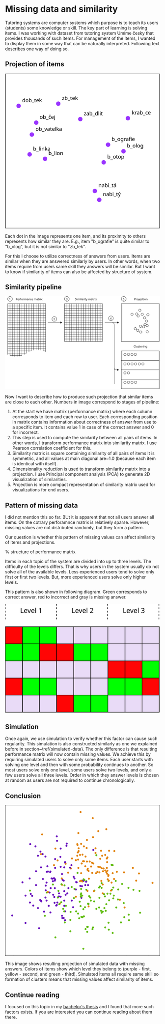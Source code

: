 # Missing data and similarity

Tutoring systems are computer systems which purpose is to teach its users (students) some knowledge or skill. The key part of learning is solving items. I was working with dataset from tutoring system Umíme česky that provides thousands of such items. For management of the items, I wanted to display them in some way that can be naturally interpreted. Following text describes one way of doing so.

## Projection of items

![Sample projection](sample_projection_diagram.svg)

Each dot in the image represents one item, and its proximity to others represents how similar they are. E.g., item "b\_ografie" is quite similar to "b\_olog", but it is not similar to "zb\_tek".

For this I choose to utilize correctness of answers from users. Items are similar when they are answered similarly by users. In other words, when two items require from users same skill they answers will be similar. But I want to know if similarity of items can also be affected by structure of system.

## Similarity pipeline

![Similarity pipeline](pipeline_diagram.svg)

Now I want to describe how to produce such projection that similar items are close to each other. Numbers in image correspond to stages of pipeline:

1. At the start we have matrix (performance matrix) where each column corresponds to item and each row to user. Each corresponding position in matrix contains information about correctness of answer from use to a specific item. It contains value 1 in case of the correct answer and 0 for incorrect.
2. This step is used to compute the similarity between all pairs of items. In other words, I transform performance matrix into similarity matrix. I use Pearson correlation coefficient for this.
3. Similarity matrix is square containing similarity of all pairs of items It is symmetric, and all values at main diagonal are~$1.0$ (because each item is identical with itself).
4. Dimensionality reduction is used to transform similarity matrix into a projection. I use Principal component analysis (PCA) to generate 2D visualization of similarities.
5. Projection is more compact representation of similarity matrix used for visualizations for end users.

## Pattern of missing data

I did not mention this so far. BUt it is apparent that not all users answer all items. On the cotrary perforamnce matrix is relatively sparse. However, missing values are not distributed randomly, but they form a pattern.

Our question is whether this pattern of missing values can affect similarity of items and projections.

% structure of performance matrix

Items in each topic of the system are divided into up to three levels. The difficulty of the levels differs. That is why users in the system usually do not solve all of the available levels. Less experienced users tend to solve only first or first two levels. But, more experienced users solve only higher levels.

This pattern is also shown in following diagram. Green corresponds to correct answer, red to incorrect and gray is missing answer.

![Diagram of missing answers](missing_pattern_diagram.svg)

## Simulation

Once again, we use simulation to verify whether this factor can cause such regularity. This simulation is also constructed similarly as one we explained before in section~\ref{simulated-data}. The only difference is that resulting performance matrix will now contain missing values. We achieve this by requiring simulated users to solve only some items. Each user starts with solving one level and then with some probability continues to another. So most users solve only one level, some users solve two levels, and only a few users solve all three levels. Order in which they answer levels is chosen at random as users are not required to continue chronologically.

## Conclusion

![Simulated data with missing answers](simulated_missing.png)

This image shows resulting projection of simulated data with missing answers. Colors of items show which level they belong to (purple - first, yellow - second, and green - third). Simulated items all require same skill so formation of clusters means that missing values affect similarity of items.

## Continue reading

I focused on this topic in my [bachelor's thesis](http://ienze.me/tmsei_thesis/) and I found that more such factors exists. If you are interested you can continue reading about them there.
